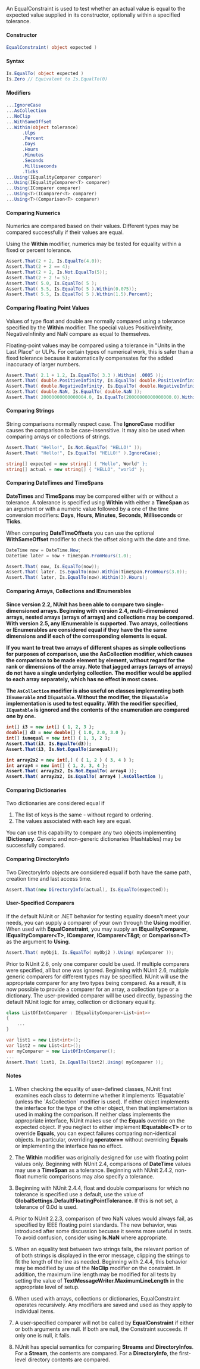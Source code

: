 An EqualConstraint is used to test whether an actual value
is equal to the expected value supplied in its constructor,
optionally within a specified tolerance.

<h4>Constructor</h4>

```C#
EqualConstraint( object expected )
```

<h4>Syntax</h4>

```C#
Is.EqualTo( object expected )
Is.Zero // Equivalent to Is.EqualTo(0)
```

<h4>Modifiers</h4>

```C#
...IgnoreCase
...AsCollection
...NoClip
...WithSameOffset
...Within(object tolerance)
      .Ulps
      .Percent
      .Days
      .Hours
      .Minutes
      .Seconds
      .Milliseconds
      .Ticks
...Using(IEqualityComparer comparer)
...Using(IEqualityComparer<T> comparer)
...Using(IComparer comparer)
...Using<T>(IComparer<T> comparer)
...Using<T>(Comparison<T> comparer)
```

<h4>Comparing Numerics</h4>
Numerics are compared based on their values. Different types
may be compared successfully if their values are equal.
   
Using the <b>Within</b> modifier, numerics may be tested
for equality within a fixed or percent tolerance.

```C#
Assert.That(2 + 2, Is.EqualTo(4.0));
Assert.That(2 + 2 == 4);
Assert.That(2 + 2, Is.Not.EqualTo(5));
Assert.That(2 + 2 != 5);
Assert.That( 5.0, Is.EqualTo( 5 );
Assert.That( 5.5, Is.EqualTo( 5 ).Within(0.075));
Assert.That( 5.5, Is.EqualTo( 5 ).Within(1.5).Percent);
```

<h4>Comparing Floating Point Values</h4>
Values of type float and double are normally compared using a tolerance
specified by the <b>Within</b> modifier. The special values PositiveInfinity, 
NegativeInfinity and NaN compare
as equal to themselves.

Floating-point values may be compared using a tolerance
in "Units in the Last Place" or ULPs. For certain types of numerical work,
this is safer than a fixed tolerance because it automatically compensates
for the added inaccuracy of larger numbers.

```C#
Assert.That( 2.1 + 1.2, Is.EqualTo( 3.3 ).Within( .0005 ));
Assert.That( double.PositiveInfinity, Is.EqualTo( double.PositiveInfinity ));
Assert.That( double.NegativeInfinity, Is.EqualTo( double.NegativeInfinity ));
Assert.That( double.NaN, Is.EqualTo( double.NaN ));
Assert.That( 20000000000000004.0, Is.EqualTo(20000000000000000.0).Within(1).Ulps);
```

<h4>Comparing Strings</h4>

String comparisons normally respect case. The <b>IgnoreCase</b> modifier 
causes the comparison to be case-insensitive. It may also be used when 
comparing arrays or collections of strings.

```C#
Assert.That( "Hello!", Is.Not.EqualTo( "HELLO!" ));
Assert.That( "Hello!", Is.EqualTo( "HELLO!" ).IgnoreCase);

string[] expected = new string[] { "Hello", World" };
string[] actual = new string[] { "HELLO", "world" };
```

#### Comparing DateTimes and TimeSpans

<b>DateTimes</b> and <b>TimeSpans</b> may be compared either with or without
a tolerance. A tolerance is specified using <b>Within</b> with either a 
<b>TimeSpan</b> as an argument or with a numeric value followed by a one of 
the time conversion modifiers: <b>Days</b>, <b>Hours</b>, <b>Minutes</b>,
<b>Seconds</b>, <b>Milliseconds</b> or <b>Ticks</b>.

When comparing <b>DateTimeOffsets</b> you can use the optional <b>WithSameOffset</b>
modifier to check the offset along with the date and time.

```C#
DateTime now = DateTime.Now;
DateTime later = now + TimeSpan.FromHours(1.0);

Assert.That( now, Is.EqualTo(now));
Assert.That( later. Is.EqualTo(now).Within(TimeSpan.FromHours(3.0));
Assert.That( later, Is.EqualTo(now).Within(3).Hours);
```

<h4>Comparing Arrays, Collections and IEnumerables<h4>

Since version 2.2, NUnit has been able to compare two single-dimensioned arrays.
Beginning with version 2.4, multi-dimensioned arrays, nested arrays (arrays of arrays)
and collections may be compared. With version 2.5, any IEnumerable is supported.
Two arrays, collections or IEnumerables are considered equal if they have the
the same dimensions and if each of the corresponding elements is equal.
	
If you want to treat two arrays of different shapes as simple collections 
for purposes of comparison, use the <b>AsCollection</b> modifier, which causes 
the comparison to be made element by element, without regard for the rank or 
dimensions of the array. Note that jagged arrays (arrays of arrays) do not
have a single underlying collection. The modifier would be applied
to each array separately, which has no effect in most cases. 

The `AsCollection` modifier is also useful on classes implementing both `IEnumerable`
and `IEquatable`. Without the modifier, the `IEquatable` implementation is used to
test equality. With the modifier specified, `IEquatable` is ignored and the contents
of the enumeration are compared one by one.

```C#
int[] i3 = new int[] { 1, 2, 3 };
double[] d3 = new double[] { 1.0, 2.0, 3.0 };
int[] iunequal = new int[] { 1, 3, 2 };
Assert.That(i3, Is.EqualTo(d3));
Assert.That(i3, Is.Not.EqualTo(iunequal));

int array2x2 = new int[,] { { 1, 2 } { 3, 4 } };
int array4 = new int[] { 1, 2, 3, 4 };		
Assert.That( array2x2, Is.Not.EqualTo( array4 ));
Assert.That( array2x2, Is.EqualTo( array4 ).AsCollection );
```

<h4>Comparing Dictionaries</h4>

Two dictionaries are considered equal if

<ol>
<li>The list of keys is the same - without regard to ordering.
<li>The values associated with each key are equal.
</ol>

You can use this capability to compare any two objects implementing
<b>IDictionary</b>. Generic and non-generic dictionaries (Hashtables) 
may be successfully compared.

<h4>Comparing DirectoryInfo</h4>

Two DirectoryInfo objects are considered equal if
both have the same path, creation time and last access time.

```C#
Assert.That(new DirectoryInfo(actual), Is.EqualTo(expected));
```

<h4>User-Specified Comparers</h4>

If the default NUnit or .NET behavior for testing equality doesn't
meet your needs, you can supply a comparer of your own through the
<b>Using</b> modifier. When used with <b>EqualConstraint</b>, you
may supply an <b>IEqualityComparer</b>, <b>IEqualityComparer&lt;T&gt;</b>,
<b>IComparer</b>, <b>IComparer&lt;T&gt</b>; or <b>Comparison&lt;T&gt;</b> 
as the argument to <b>Using</b>.

```C#
Assert.That( myObj1, Is.EqualTo( myObj2 ).Using( myComparer ));
```

Prior to NUnit 2.6, only one comparer could be used. If multiple
comparers were specified, all but one was ignored. Beginning with NUnit 2.6,
multiple generic comparers for different types may be specified. NUnit 
will use the appropriate comparer for any two types being compared. As a result,
it is now possible to provide a comparer for an array, a collection type or
a dictionary. The user-provided comparer will be used directly, bypassing the
default NUnit logic for array, collection or dictionary equality.

```C#
class ListOfIntComparer : IEqualityComparer<List<int>>
{
	...
}

var list1 = new List<int>();
var list2 = new List<int>();
var myComparer = new ListOfIntComparer();
...
Assert.That( list1, Is.EqualTo(list2).Using( myComparer ));
```

<h4>Notes</h4>
<ol>
<li><p>When checking the equality of user-defined classes, NUnit first examines each class to determine whether it implements `IEquatable<T>` (unless the `AsCollection` modifier is used). If either object implements the interface for the type of the other object, then that implementation is used in making the comparison. If neither class implements the appropriate interface, NUnit makes use 
    of the <b>Equals</b> override on the expected object. If you neglect to either implement <b>IEquatable&lt;T&gt;</b> or to
	override <b>Equals</b>, you can expect failures comparing non-identical objects. 
	In particular, overriding <b>operator==</b> without overriding <b>Equals</b>
or implementing the interface has no effect.
<li><p>The <b>Within</b> modifier was originally designed for use with floating point
    values only. Beginning with NUnit 2.4, comparisons of <b>DateTime</b> values 
	may use a <b>TimeSpan</b> as a tolerance. Beginning with NUnit 2.4.2, 
	non-float numeric comparisons may also specify a tolerance.
<li><p>Beginning with NUnit 2.4.4, float and double comparisons for which no 
	tolerance is specified use a default, use the value of
	<b>GlobalSettings.DefaultFloatingPointTolerance</b>. If this is not
	set, a tolerance of 0.0d is used.
<li><p>Prior to NUnit 2.2.3, comparison of two NaN values would always fail,
    as specified by IEEE floating point standards. The new behavior, was
	introduced after some discussion becuase it seems more useful in tests. 
	To avoid confusion, consider using <b>Is.NaN</b> where appropriate.
<li><p>When an equality test between two strings fails, the relevant portion of
	of both strings is displayed in the error message, clipping the strings to
	fit the length of the line as needed. Beginning with 2.4.4, this behavior
	may be modified by use of the <b>NoClip</b> modifier on the constraint. In
	addition, the maximum line length may be modified for all tests by setting
	the value of <b>TextMessageWriter.MaximumLineLength</b> in the appropriate
	level of setup.
<li><p>When used with arrays, collections or dictionaries, EqualConstraint 
    operates recursively. Any modifiers are saved and used as they apply to 
	individual items.
<li><p>A user-specified comparer will not be called by <b>EqualConstraint</b>
    if either or both arguments are null. If both are null, the Constraint
	succeeds. If only one is null, it fails.
<li><p>NUnit has special semantics for comparing <b>Streams</b> and
<b>DirectoryInfos</b>. For a <b>Stream</b>, the contents are compared.
For a <b>DirectoryInfo</b>, the first-level directory contents are compared.
</ol>

